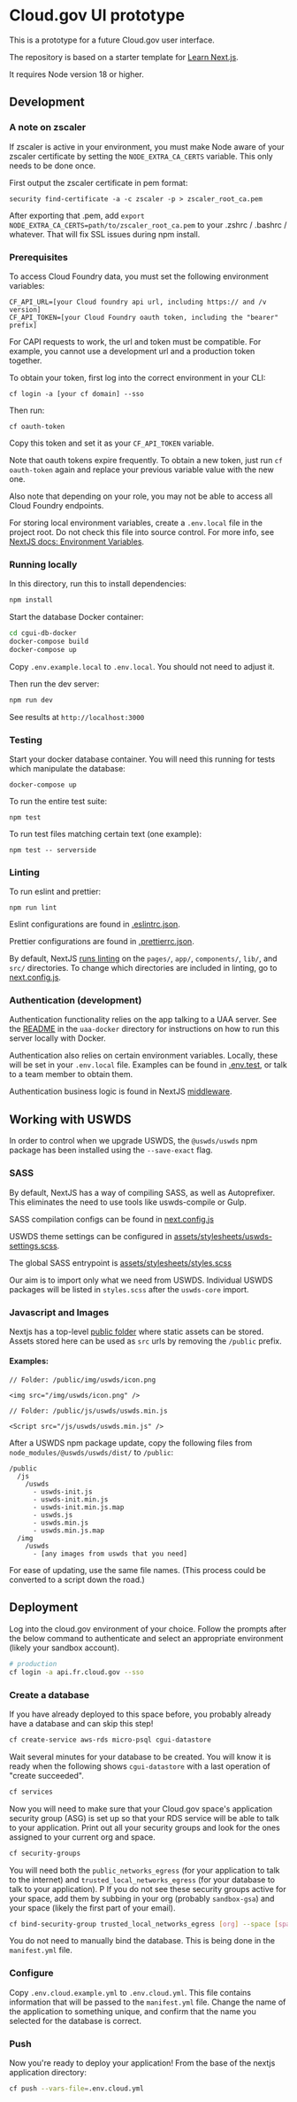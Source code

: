 # Cloud.gov UI prototype

This is a prototype for a future Cloud.gov user interface.

The repository is based on a starter template for [Learn Next.js](https://nextjs.org/learn).

It requires Node version 18 or higher.

## Development

### A note on zscaler

If zscaler is active in your environment, you must make Node aware of your zscaler certificate by setting the `NODE_EXTRA_CA_CERTS` variable. This only needs to be done once.

First output the zscaler certificate in pem format:

```
security find-certificate -a -c zscaler -p > zscaler_root_ca.pem
```

After exporting that .pem, add `export NODE_EXTRA_CA_CERTS=path/to/zscaler_root_ca.pem` to your .zshrc / .bashrc / whatever. That will fix SSL issues during npm install.

### Prerequisites

To access Cloud Foundry data, you must set the following environment variables:

```
CF_API_URL=[your Cloud foundry api url, including https:// and /v version]
CF_API_TOKEN=[your Cloud Foundry oauth token, including the "bearer" prefix]
```

For CAPI requests to work, the url and token must be compatible. For example, you cannot use a development url and a production token together.

To obtain your token, first log into the correct environment in your CLI:

```
cf login -a [your cf domain] --sso
```

Then run:

```
cf oauth-token
```

Copy this token and set it as your `CF_API_TOKEN` variable.

Note that oauth tokens expire frequently. To obtain a new token, just run `cf oauth-token` again and replace your previous variable value with the new one.

Also note that depending on your role, you may not be able to access all Cloud Foundry endpoints.

For storing local environment variables, create a `.env.local` file in the project root. Do not check this file into source control. For more info, see [NextJS docs: Environment Variables](https://nextjs.org/docs/app/building-your-application/configuring/environment-variables).

### Running locally

In this directory, run this to install dependencies:
```bash
npm install
```

Start the database Docker container:

```bash
cd cgui-db-docker
docker-compose build
docker-compose up
```

Copy `.env.example.local` to `.env.local`. You should not need to adjust it.

Then run the dev server:

```bash
npm run dev
```

See results at `http://localhost:3000`

### Testing

Start your docker database container. You will need this running for tests which manipulate the database:

```
docker-compose up
```

To run the entire test suite:

```
npm test
```

To run test files matching certain text (one example):
```
npm test -- serverside
```

### Linting

To run eslint and prettier:
```
npm run lint
```

Eslint configurations are found in [.eslintrc.json](./.eslintrc.json).

Prettier configurations are found in [.prettierrc.json](./.prettierrc.json).

By default, NextJS [runs linting](https://nextjs.org/docs/app/building-your-application/configuring/eslint#linting-custom-directories-and-files) on the `pages/`, `app/`, `components/`, `lib/`, and `src/` directories. To change which directories are included in linting, go to [next.config.js](./next.config.js).

### Authentication (development)

Authentication functionality relies on the app talking to a UAA server. See the [README](../../uaa-docker/README.md) in the `uaa-docker` directory for instructions on how to run this server locally with Docker.

Authentication also relies on certain environment variables. Locally, these will be set in your `.env.local` file. Examples can be found in [.env.test](./.env.test), or talk to a team member to obtain them.

Authentication business logic is found in NextJS [middleware](./middleware.js).

## Working with USWDS

In order to control when we upgrade USWDS, the `@uswds/uswds` npm package has been installed using the `--save-exact` flag.

### SASS

By default, NextJS has a way of compiling SASS, as well as Autoprefixer. This eliminates the need to use tools like uswds-compile or Gulp.

SASS compilation configs can be found in [next.config.js](./next.config.js)

USWDS theme settings can be configured in [assets/stylesheets/uswds-settings.scss](./assets/stylesheets/uswds-settings.scss).

The global SASS entrypoint is [assets/stylesheets/styles.scss](./assets/stylesheets/styles.scss)

Our aim is to import only what we need from USWDS. Individual USWDS packages will be listed in `styles.scss` after the `uswds-core` import.

### Javascript and Images

Nextjs has a top-level [public folder](https://nextjs.org/docs/app/building-your-application/optimizing/static-assets) where static assets can be stored. Assets stored here can be used as `src` urls by removing the `/public` prefix.

#### Examples:
```
// Folder: /public/img/uswds/icon.png

<img src="/img/uswds/icon.png" />

// Folder: /public/js/uswds/uswds.min.js

<Script src="/js/uswds/uswds.min.js" />
```

After a USWDS npm package update, copy the following files from `node_modules/@uswds/uswds/dist/` to `/public`:

```
/public
  /js
    /uswds
      - uswds-init.js
      - uswds-init.min.js
      - uswds-init.min.js.map
      - uswds.js
      - uswds.min.js
      - uswds.min.js.map
  /img
    /uswds
      - [any images from uswds that you need]
```

For ease of updating, use the same file names. (This process could be converted to a script down the road.)

## Deployment

Log into the cloud.gov environment of your choice. Follow the prompts after the below command to authenticate and select an appropriate environment (likely your sandbox account).

```bash
# production
cf login -a api.fr.cloud.gov --sso
```

### Create a database

If you have already deployed to this space before, you probably already have a database and can skip this step!

```bash
cf create-service aws-rds micro-psql cgui-datastore
```

Wait several minutes for your database to be created. You will know it is ready when the following shows `cgui-datastore` with a last operation of "create succeeded".

```bash
cf services
```

Now you will need to make sure that your Cloud.gov space's application security group (ASG) is set up so that your RDS service will be able to talk to your application. Print out all your security groups and look for the ones assigned to your current org and space.

```bash
cf security-groups
```

You will need both the `public_networks_egress` (for your application to talk to the internet) and `trusted_local_networks_egress` (for your database to talk to your application).
P
If you do not see these security groups active for your space, add them by subbing in your org (probably `sandbox-gsa`) and your space (likely the first part of your email).

```bash
cf bind-security-group trusted_local_networks_egress [org] --space [space]
```

You do not need to manually bind the database. This is being done in the `manifest.yml` file.

### Configure

Copy `.env.cloud.example.yml` to `.env.cloud.yml`. This file contains information that will be passed to the `manifest.yml` file. Change the name of the application to something unique, and confirm that the name you selected for the database is correct.

### Push

Now you're ready to deploy your application! From the base of the nextjs application directory:

```bash
cf push --vars-file=.env.cloud.yml
```
